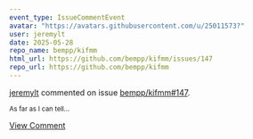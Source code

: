 ```yaml
---
event_type: IssueCommentEvent
avatar: "https://avatars.githubusercontent.com/u/25011573?"
user: jeremylt
date: 2025-05-28
repo_name: bempp/kifmm
html_url: https://github.com/bempp/kifmm/issues/147
repo_url: https://github.com/bempp/kifmm
---
```


<a href='https://github.com/jeremylt' target='_blank'>jeremylt</a> commented on issue <a href='https://github.com/bempp/kifmm/issues/147' target='_blank'>bempp/kifmm#147</a>.

<small>As far as I can tell...</small>

<a href='https://github.com/bempp/kifmm/issues/147' target='_blank'>View Comment</a>